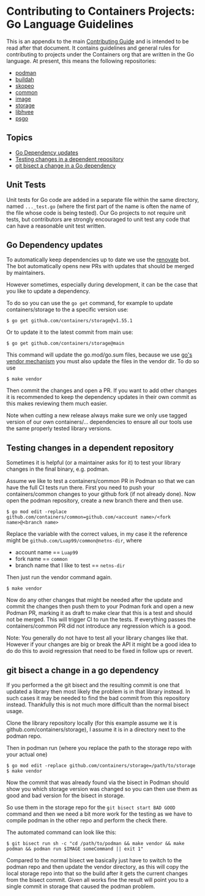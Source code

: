 # Contributing to Containers Projects: Go Language Guidelines

This is an appendix to the main [Contributing Guide](./CONTRIBUTING.md) and is intended to be read after that document.
It contains guidelines and general rules for contributing to projects under the Containers org that are written in the Go language.
At present, this means the following repositories:

- [podman](https://github.com/containers/podman)
- [buildah](https://github.com/containers/buildah)
- [skopeo](https://github.com/containers/skopeo)
- [common](https://github.com/containers/common)
- [image](https://github.com/containers/image)
- [storage](https://github.com/containers/storage)
- [libhvee](https://github.com/containers/libhvee)
- [psgo](https://github.com/containers/psgo)

## Topics

* [Go Dependency updates](#go-dependency-updates)
* [Testing changes in a dependent repository](#testing-changes-in-a-dependent-repository)
* [git bisect a change in a Go dependency](#git-bisect-a-change-in-a-go-dependency)

## Unit Tests

Unit tests for Go code are added in a separate file within the same directory, named `..._test.go` (where the first part of the name is often the name of the file whose code is being tested).
Our Go projects to not require unit tests, but contributors are strongly encouraged to unit test any code that can have a reasonable unit test written.

## Go Dependency updates

To automatically keep dependencies up to date we use the [renovate](https://github.com/renovatebot/renovate) bot.
The bot automatically opens new PRs with updates that should be merged by maintainers.

However sometimes, especially during development, it can be the case that you like to update a dependency.

To do so you can use the `go get` command, for example to update containers/storage to the a specific version use:
```
$ go get github.com/containers/storage@v1.55.1
```

Or to update it to the latest commit from main use:
```
$ go get github.com/containers/storage@main
```

This command will update the go.mod/go.sum files, because we use [go's vendor mechanism](https://go.dev/ref/mod#vendoring)
you must also update the files in the vendor dir. To do so use
```
$ make vendor
```

Then commit the changes and open a PR. If you want to add other changes it is recommended to keep the
dependency updates in their own commit as this makes reviewing them much easier.

Note when cutting a new release always make sure we only use tagged version of our own containers/...
dependencies to ensure all our tools use the same properly tested library versions.

## Testing changes in a dependent repository

Sometimes it is helpful (or a maintainer asks for it) to test your library changes in the final binary, e.g. podman.

Assume we like to test a containers/common PR in Podman so that we can have the full CI tests run there.
First you need to push your containers/common changes to your github fork (if not already done).
Now open the podman repository, create a new branch there and then use.
```
$ go mod edit -replace github.com/containers/common=github.com/<account name>/<fork name>@<branch name>
```
Replace the variable with the correct values, in my case it the reference might be `github.com/Luap99/common@netns-dir`, where
 - account name == `Luap99`
 - fork name == `common`
 - branch name that I like to test == `netns-dir`

Then just run the vendor command again.
```
$ make vendor
```

Now do any other changes that might be needed after the update and commit the changes then push them
to your Podman fork and open a new Podman PR, marking it as draft to make clear that this is a test
and should not be merged. This will trigger CI to run the tests. If everything passes the
containers/common PR did not introduce any regression which is a good.

Note: You generally do not have to test all your library changes like that. However if your changes
are big or break the API it might be a good idea to do do this to avoid regression that need to be
fixed in follow ups or revert.

## git bisect a change in a go dependency

If you performed a the git bisect and the resulting commit is one that updated a library then most likely
the problem is in that library instead. In such cases it may be needed to find the bad commit from this
repository instead. Thankfully this is not much more difficult than the normal bisect usage.

Clone the library repository locally (for this example assume we it is github.com/containers/storage),
I assume it is in a directory next to the podman repo.

Then in podman run (where you replace the path to the storage repo with your actual one)
```
$ go mod edit -replace github.com/containers/storage=/path/to/storage
$ make vendor
```

Now the commit that was already found via the bisect in Podman should show you which storage version
was changed so you can then use them as good and bad version for the bisect in storage.

So use them in the storage repo for the `git bisect start BAD GOOD` command and then we need a bit
more work for the testing as we have to compile podman in the other repo and perform the check there.

The automated command can look like this:
```
$ git bisect run sh -c "cd /path/to/podman && make vendor && make podman && podman run $IMAGE someCommand || exit 1"
```

Compared to the normal bisect we basically just have to switch to the podman repo and then update
the vendor directory, as this will copy the local storage repo into that so the build after it
gets the current changes from the bisect commit. Given all works fine the result will point you
to a single commit in storage that caused the podman problem.
